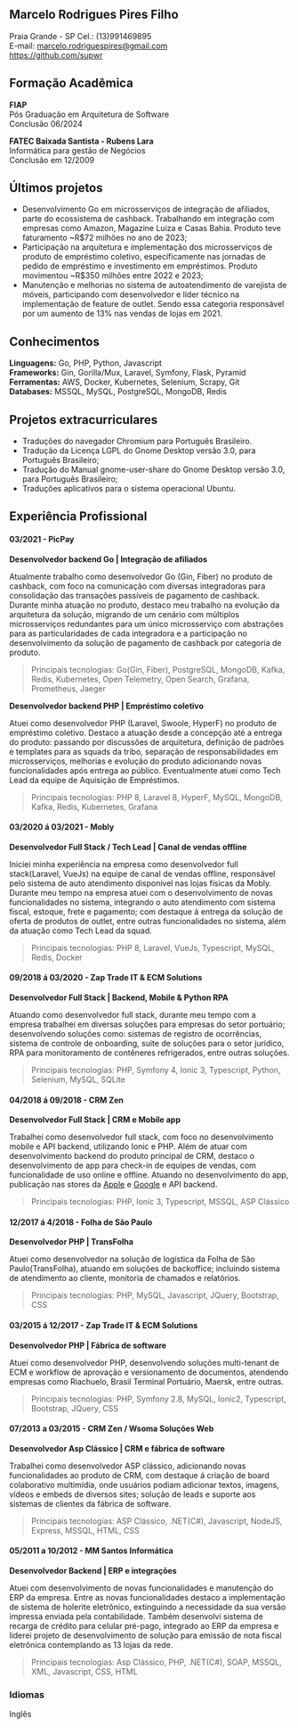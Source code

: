 
## Marcelo Rodrigues Pires Filho

Praia Grande - SP
Cel.: (13)991469895   
E-mail: marcelo.rodriguespires@gmail.com   
https://github.com/supwr   

## Formação Acadêmica

**FIAP**   
Pós Graduação em Arquitetura de Software   
Conclusão 06/2024   


**FATEC Baixada Santista - Rubens Lara**   
Informática para gestão de Negócios   
Conclusão em 12/2009   
   
## Últimos projetos

* Desenvolvimento Go em microsserviços de integração de afiliados, parte do ecossistema de cashback. Trabalhando em integração com empresas como Amazon, Magazine Luiza e Casas Bahia. Produto teve faturamento ~R$72 milhões no ano de 2023;
* Participação na arquitetura e implementação dos microsserviços de produto de empréstimo coletivo, especificamente nas jornadas de pedido de empréstimo e investimento em empréstimos. Produto movimentou ~R$350 milhões entre 2022 e 2023;
* Manutenção e melhorias no sistema de autoatendimento de varejista de móveis, participando com desenvolvedor e líder técnico na implementação de feature de outlet. Sendo essa categoria responsável por um aumento de 13% nas vendas de lojas em 2021.   


## Conhecimentos

**Linguagens:** Go, PHP, Python, Javascript   
**Frameworks:** Gin, Gorilla/Mux, Laravel, Symfony, Flask, Pyramid   
**Ferramentas:** AWS, Docker, Kubernetes, Selenium, Scrapy, Git   
**Databases:** MSSQL, MySQL, PostgreSQL, MongoDB, Redis


## Projetos extracurriculares

* Traduções do navegador Chromium para Português Brasileiro.
* Tradução da Licença LGPL do Gnome Desktop versão 3.0, para Português Brasileiro; 
* Tradução do Manual gnome-user-share do Gnome Desktop versão 3.0, para Português Brasileiro; 
* Traduções aplicativos para o sistema operacional Ubuntu. 


## Experiência Profissional

#### 03/2021 - PicPay   

**Desenvolvedor backend Go | Integração de afiliados**   

Atualmente trabalho como desenvolvedor Go (Gin, Fiber) no produto de cashback, com foco na comunicação com diversas integradoras para consolidação das transações passíveis de pagamento de cashback. Durante minha atuação no produto, destaco meu trabalho na evolução da arquitetura da solução, migrando de um cenário com múltiplos microsserviços redundantes para um único microsserviço com abstrações para as particularidades de cada integradora e a participação no desenvolvimento da solução de pagamento de cashback por categoria de produto.   

> Principais tecnologias: Go(Gin, Fiber), PostgreSQL, MongoDB, Kafka, Redis, Kubernetes, Open Telemetry, Open Search, Grafana, Prometheus, Jaeger

**Desenvolvedor backend PHP | Empréstimo coletivo**   

Atuei como desenvolvedor PHP (Laravel, Swoole, HyperF) no produto de empréstimo coletivo. Destaco a atuação desde a concepção até a entrega do produto: passando por discussões de arquitetura, definição de padrões e templates para as squads da tribo, separação de responsabilidades em microsserviços, melhorias e evolução do produto adicionando novas funcionalidades após entrega ao público. Eventualmente atuei como Tech Lead da equipe de Aquisição de Empréstimos.   

> Principais tecnologias: PHP 8, Laravel 8, HyperF, MySQL, MongoDB, Kafka, Redis, Kubernetes, Grafana


#### 03/2020 á 03/2021 - Mobly   

**Desenvolvedor Full Stack / Tech Lead | Canal de vendas offline**   

Iniciei minha experiência na empresa como desenvolvedor full stack(Laravel, VueJs) na equipe de canal de vendas offline, responsável pelo sistema de auto atendimento disponível nas lojas físicas da Mobly. Durante meu tempo na empresa atuei com o desenvolvimento de novas funcionalidades no sistema, integrando o auto atendimento com sistema fiscal, estoque, frete e pagamento; com destaque á entrega da solução de oferta de produtos de outlet, entre outras funcionalidades no sistema, além da atuação como Tech Lead da squad.   

> Principais tecnologias: PHP 8, Laravel, VueJs, Typescript, MySQL, Redis, Docker

#### 09/2018 á 03/2020 - Zap Trade IT & ECM Solutions   

**Desenvolvedor Full Stack | Backend, Mobile & Python RPA**   

Atuando como desenvolvedor full stack, durante meu tempo com a empresa trabalhei em diversas soluções para empresas do setor portuário; desenvolvendo soluções como: sistemas de registro de ocorrências, sistema de controle de onboarding, suite de soluções para o setor jurídico, RPA para monitoramento de contêneres refrigerados, entre outras soluções.   

> Principais tecnologias: PHP, Symfony 4, Ionic 3, Typescript, Python, Selenium, MySQL, SQLite


#### 04/2018 á 09/2018 - CRM Zen   

**Desenvolvedor Full Stack | CRM e Mobile app**   

Trabalhei como desenvolvedor full stack, com foco no desenvolvimento mobile e API backend, utilizando Ionic e PHP. Além de atuar com desenvolvimento backend do produto principal de CRM, destaco o desenvolvimento de app para check-in de equipes de vendas, com funcionalidade de uso online e offline. Atuando no desenvolvimento do app, publicação nas stores da [Apple](https://apps.apple.com/br/app/check-in/id1399022864) e [Google](https://play.google.com/store/apps/details?id=com.crmzen.checkin&hl=pt_PT&gl=US) e API backend.   

> Principais tecnologias: PHP, Ionic 3, Typescript, MSSQL, ASP Clássico


#### 12/2017 á 4/2018 - Folha de São Paulo   

**Desenvolvedor PHP | TransFolha**   

Atuei como desenvolvedor na solução de logística da Folha de São Paulo(TransFolha), atuando em soluções de backoffice; incluindo sistema de atendimento ao cliente, monitoria de chamados e relatórios.

> Principais tecnologias: PHP, MySQL, Javascript, JQuery, Bootstrap, CSS   


#### 03/2015 á 12/2017 - Zap Trade IT & ECM Solutions   

**Desenvolvedor PHP | Fábrica de software**   

Atuei como desenvolvedor PHP, desenvolvendo soluções multi-tenant de ECM e workflow de aprovação e versionamento de documentos, atendendo empresas como Riachuelo, Brasil Terminal Portuário, Maersk, entre outras.   

> Principais tecnologias: PHP, Symfony 2.8, MySQL, Ionic2, Typescript, Bootstrap, JQuery, CSS   


#### 07/2013 a 03/2015 - CRM Zen / Wsoma Soluções Web   

**Desenvolvedor Asp Clássico | CRM e fábrica de software**   

Trabalhei como desenvolvedor ASP clássico, adicionando novas funcionalidades ao produto de CRM, com destaque á criação de board colaborativo multimídia, onde usuários podiam adicionar textos, imagens, vídeos e embeds de diversos sites; solução de leads e suporte aos sistemas de clientes da fábrica de software.

> Principais tecnologias: ASP Clássico, .NET(C#), Javascript, NodeJS, Express, MSSQL, HTML, CSS   

 
#### 05/2011 a 10/2012 - MM Santos Informática

**Desenvolvedor Backend | ERP e integrações**

Atuei com desenvolvimento de novas funcionalidades e manutenção do ERP da empresa. Entre as novas funcionalidades destaco a implementação de sistema de holerite eletrônico, extinguindo a necessidade da sua versão impressa enviada pela contabilidade. Também desenvolvi sistema de recarga de crédito para celular pré-pago, integrado ao ERP da empresa e liderei projeto de desenvolvimento de solução para emissão de nota fiscal eletrônica contemplando as 13 lojas da rede.   

> Principais tecnologias: Asp Clássico, PHP, .NET(C#), SOAP, MSSQL, XML, Javascript, CSS, HTML


### Idiomas
Inglês
